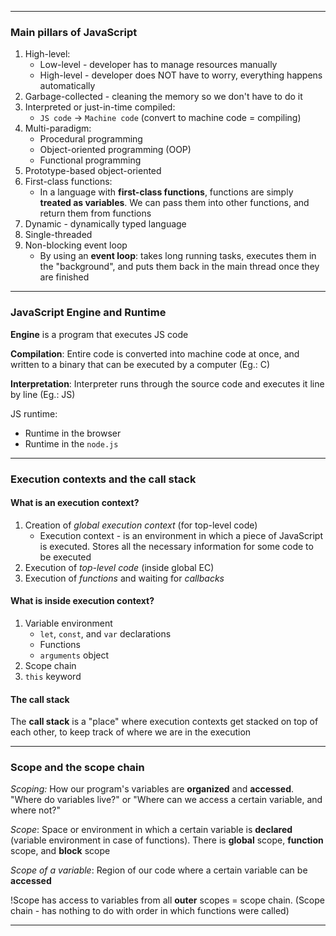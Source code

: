 - - -
### Main pillars of JavaScript
1. High-level:
    - Low-level - developer has to manage resources manually
    - High-level - developer does NOT have to worry, everything happens automatically
2. Garbage-collected - cleaning the memory so we don't have to do it
3. Interpreted or just-in-time compiled:
    - `JS code` -> `Machine code` (convert to machine code = compiling)
4. Multi-paradigm:
    - Procedural programming
    - Object-oriented programming (OOP)
    - Functional programming
5. Prototype-based object-oriented
6. First-class functions:
    - In a language with __first-class functions__, functions are simply __treated as variables__. We can pass them into other functions, and return them from functions
7. Dynamic - dynamically typed language
8. Single-threaded
9. Non-blocking event loop
    - By using an __event loop__: takes long running tasks, executes them in the "background", and puts them back in the main thread once they are finished
- - -
### JavaScript Engine and Runtime
__Engine__ is a program that executes JS code

__Compilation__: Entire code is converted into machine code at once, and written to a binary that can be executed by a computer (Eg.: C)

__Interpretation__: Interpreter runs through the source code and executes it line by line (Eg.: JS)

JS runtime:
- Runtime in the browser
- Runtime in the `node.js`
- - -
### Execution contexts and the call stack
#### What is an execution context?
1. Creation of _global execution context_ (for top-level code)
    - Execution context - is an environment in which a piece of JavaScript is executed. Stores all the necessary information for some code to be executed
2. Execution of _top-level code_ (inside global EC)
3. Execution of _functions_ and waiting for _callbacks_

#### What is inside execution context?
1. Variable environment
    - `let`, `const`, and `var` declarations
    - Functions
    - `arguments` object
2. Scope chain
3. `this` keyword

#### The call stack
The __call stack__ is a "place" where execution contexts get stacked on top of each other, to keep track of where we are in the execution
- - -
### Scope and the scope chain
_Scoping:_ How our program's variables are __organized__ and __accessed__. "Where do variables live?" or "Where can we access a certain variable, and where not?"

_Scope_: Space or environment in which a certain variable is __declared__ (variable environment in case of functions). There is __global__ scope, __function__ scope, and __block__ scope

_Scope of a variable_: Region of our code where a certain variable can be __accessed__

!Scope has access to variables from all __outer__ scopes = scope chain. (Scope chain - has nothing to do with order in which functions were called)
- - -
